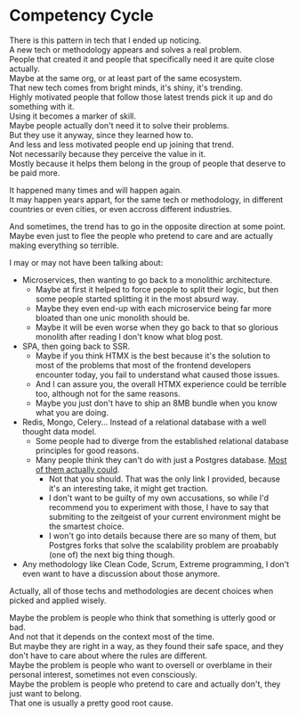 # Competency Cycle
There is this pattern in tech that I ended up noticing.  
A new tech or methodology appears and solves a real problem.  
People that created it and people that specifically need it are quite close actually.  
Maybe at the same org, or at least part of the same ecosystem.  
That new tech comes from bright minds, it's shiny, it's trending.  
Highly motivated people that follow those latest trends pick it up and do something with it.  
Using it becomes a marker of skill.  
Maybe people actually don't need it to solve their problems.  
But they use it anyway, since they learned how to.  
And less and less motivated people end up joining that trend.  
Not necessarily because they perceive the value in it.  
Mostly because it helps them belong in the group of people that deserve to be paid more.

It happened many times and will happen again.  
It may happen years appart, for the same tech or methodology,
in different countries or even cities, or even accross different industries.  

And sometimes, the trend has to go in the opposite direction at some point.  
Maybe even just to flee the people who pretend to care and are actually making everything so terrible.  

I may or may not have been talking about:
- Microservices, then wanting to go back to a monolithic architecture.
  - Maybe at first it helped to force people to split their logic,
    but then some people started splitting it in the most absurd way.
  - Maybe they even end-up with each microservice being far more bloated than one unic monolith should be.
  - Maybe it will be even worse when they go back to that so glorious monolith
    after reading I don't know what blog post.
- SPA, then going back to SSR.
  - Maybe if you think HTMX is the best
    because it's the solution to most of the problems that most of the frontend developers encounter today,
    you fail to understand what caused those issues.
  - And I can assure you, the overall HTMX experience could be terrible too, although not for the same reasons.
  - Maybe you just don't have to ship an 8MB bundle when you know what you are doing.
- Redis, Mongo, Celery... Instead of a relational database with a well thought data model.
  - Some people had to diverge from the established relational database principles for good reasons.
  - Many people think they can't do with just a Postgres database. [Most of them actually could](https://www.amazingcto.com/postgres-for-everything/).
    - Not that you should. That was the only link I provided, because it's an interesting take, it might get traction.
    - I don't want to be guilty of my own accusations, so while I'd recommend you to experiment with those,
      I have to say that submiting to the zeitgeist of your current environment might be the smartest choice.
    - I won't go into details because there are so many of them,
      but Postgres forks that solve the scalability problem are proabably (one of) the next big thing though.
- Any methodology like Clean Code, Scrum, Extreme programming,
  I don't even want to have a discussion about those anymore.

Actually, all of those techs and methodologies are decent choices when picked and applied wisely.

Maybe the problem is people who think that something is utterly good or bad.  
And not that it depends on the context most of the time.  
But maybe they are right in a way, as they found their safe space,
and they don't have to care about where the rules are different.  
Maybe the problem is people who want to oversell or overblame in their personal interest,
sometimes not even consciously.  
Maybe the problem is people who pretend to care and actually don't, they just want to belong.  
That one is usually a pretty good root cause.
